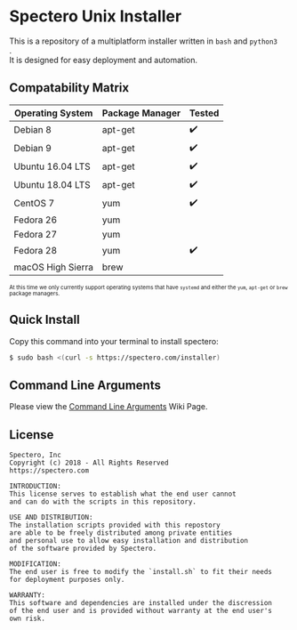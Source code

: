 # Spectero Unix Installer

This is a repository of a multiplatform installer written in `bash` and `python3	`.  
It is designed for easy deployment and automation.


## Compatability Matrix

|Operating System  |Package Manager |Tested |
|-------------------|---------------|-------|
|Debian 8           |apt-get        |✔️    |
|Debian 9           |apt-get        |✔️    |
|Ubuntu 16.04 LTS   |apt-get        |✔️    |
|Ubuntu 18.04 LTS   |apt-get        |✔️    |  
|CentOS 7           |yum            |✔️    |
|Fedora 26          |yum            |      |
|Fedora 27          |yum            |      |
|Fedora 28          |yum            |✔️    |
|macOS High Sierra  |brew           |      |

<sub><sup>At this time we only currently support operating systems that have `systemd` and either the `yum`, `apt-get` or `brew` package managers.</sup></sub>


## Quick Install
Copy this command into your terminal to install spectero:
```sh
$ sudo bash <(curl -s https://spectero.com/installer)
```

## Command Line Arguments
Please view the [Command Line Arguments](https://github.com/ProjectSpectero/daemon-installer-nix/wiki/Command-Line-Arguments) Wiki Page.

## License
```
Spectero, Inc
Copyright (c) 2018 - All Rights Reserved
https://spectero.com

INTRODUCTION:
This license serves to establish what the end user cannot 
and can do with the scripts in this repository.

USE AND DISTRIBUTION:
The installation scripts provided with this repostory
are able to be freely distributed among private entities 
and personal use to allow easy installation and distribution 
of the software provided by Spectero.

MODIFICATION:
The end user is free to modify the `install.sh` to fit their needs 
for deployment purposes only.

WARRANTY:
This software and dependencies are installed under the discression
of the end user and is provided without warranty at the end user's
own risk.
```
